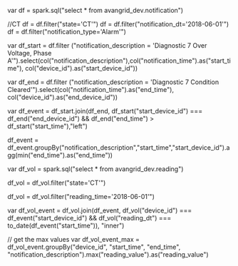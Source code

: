 var df = spark.sql("select * from avangrid_dev.notification")

//CT
df = df.filter("state='CT'")
df = df.filter("notification_dt='2018-06-01'")
df = df.filter("notification_type='Alarm'")

var df_start = df.filter ("notification_description = 'Diagnostic 7 Over Voltage, Phase A'").select(col("notification_description"),col("notification_time").as("start_time"), col("device_id").as("start_device_id"))

var df_end = df.filter ("notification_description = 'Diagnostic 7 Condition Cleared'").select(col("notification_time").as("end_time"), col("device_id").as("end_device_id"))

var df_event = df_start.join(df_end, df_start("start_device_id") === df_end("end_device_id") && df_end("end_time") > df_start("start_time"),"left")

df_event = df_event.groupBy("notification_description","start_time","start_device_id").agg(min("end_time").as("end_time"))

var df_vol = spark.sql("select * from avangrid_dev.reading")

df_vol = df_vol.filter("state='CT'")

df_vol =  df_vol.filter("reading_time='2018-06-01'")

var df_vol_event = df_vol.join(df_event, df_vol("device_id") === df_event("start_device_id") && df_vol("reading_dt") === to_date(df_event("start_time")), "inner")

// get the max values 
var df_vol_event_max = df_vol_event.groupBy("device_id", "start_time", "end_time", "notification_description").max("reading_value").as("reading_value")



